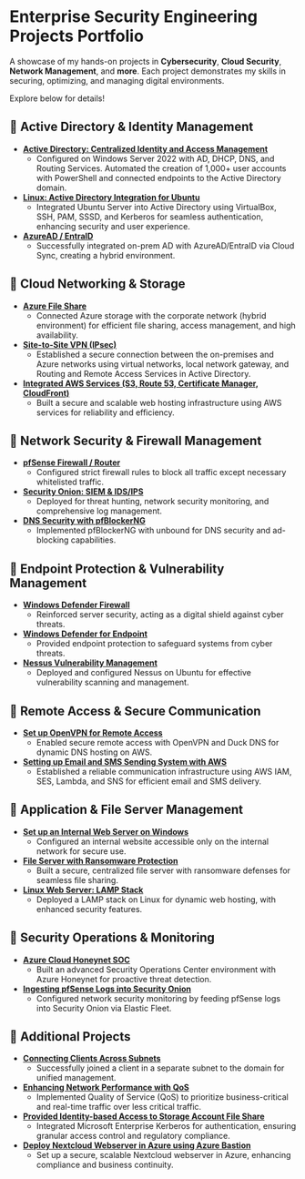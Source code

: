 # Enterprise Security Engineering Projects Portfolio

A showcase of my hands-on projects in **Cybersecurity**, **Cloud Security**, **Network Management**, and **more**. Each project demonstrates my skills in securing, optimizing, and managing digital environments.

Explore below for details!

## 🔗 Active Directory & Identity Management
- **[Active Directory: Centralized Identity and Access Management](https://github.com/rasheedjimoh/ActiveDirectory/)**
  - Configured on Windows Server 2022 with AD, DHCP, DNS, and Routing Services. Automated the creation of 1,000+ user accounts with PowerShell and connected endpoints to the Active Directory domain.
- **[Linux: Active Directory Integration for Ubuntu](https://github.com/rasheedjimoh/UbuntuAD/)**
  - Integrated Ubuntu Server into Active Directory using VirtualBox, SSH, PAM, SSSD, and Kerberos for seamless authentication, enhancing security and user experience.
- **[AzureAD / EntraID](https://github.com/rasheedjimoh/AAD-EntraID/)**
  - Successfully integrated on-prem AD with AzureAD/EntraID via Cloud Sync, creating a hybrid environment.

## 🔗 Cloud Networking & Storage
- **[Azure File Share](https://github.com/rasheedjimoh/AzureFileShare/)**
  - Connected Azure storage with the corporate network (hybrid environment) for efficient file sharing, access management, and high availability.
- **[Site-to-Site VPN (IPsec)](https://github.com/rasheedjimoh/S2SVPN/)**
  - Established a secure connection between the on-premises and Azure networks using virtual networks, local network gateway, and Routing and Remote Access Services in Active Directory.
- **[Integrated AWS Services (S3, Route 53, Certificate Manager, CloudFront)](https://github.com/rasheedjimoh/aws-website/)**
  - Built a secure and scalable web hosting infrastructure using AWS services for reliability and efficiency.

## 🔗 Network Security & Firewall Management
- **[pfSense Firewall / Router](https://github.com/rasheedjimoh/pfsense/)**
  - Configured strict firewall rules to block all traffic except necessary whitelisted traffic.
- **[Security Onion: SIEM & IDS/IPS](https://github.com/rasheedjimoh/securityonion/)**
  - Deployed for threat hunting, network security monitoring, and comprehensive log management.
- **[DNS Security with pfBlockerNG](https://github.com/rasheedjimoh/pfblockerng/)**
  - Implemented pfBlockerNG with unbound for DNS security and ad-blocking capabilities.

## 🔗 Endpoint Protection & Vulnerability Management
- **[Windows Defender Firewall](https://github.com/rasheedjimoh/wf/)**
  - Reinforced server security, acting as a digital shield against cyber threats.
- **[Windows Defender for Endpoint](https://github.com/rasheedjimoh/wd/)**
  - Provided endpoint protection to safeguard systems from cyber threats.
- **[Nessus Vulnerability Management](https://github.com/rasheedjimoh/nessus/)**
  - Deployed and configured Nessus on Ubuntu for effective vulnerability scanning and management.

## 🔗 Remote Access & Secure Communication
- **[Set up OpenVPN for Remote Access](https://github.com/rasheedjimoh/openvpn/)**
  - Enabled secure remote access with OpenVPN and Duck DNS for dynamic DNS hosting on AWS.
- **[Setting up Email and SMS Sending System with AWS](https://github.com/rasheedjimoh/aws-ses/)**
  - Established a reliable communication infrastructure using AWS IAM, SES, Lambda, and SNS for efficient email and SMS delivery.

## 🔗 Application & File Server Management
- **[Set up an Internal Web Server on Windows](https://github.com/rasheedjimoh/iiswebserver/)**
  - Configured an internal website accessible only on the internal network for secure use.
- **[File Server with Ransomware Protection](https://github.com/rasheedjimoh/fileserver/)**
  - Built a secure, centralized file server with ransomware defenses for seamless file sharing.
- **[Linux Web Server: LAMP Stack](https://github.com/rasheedjimoh/lamp/)**
  - Deployed a LAMP stack on Linux for dynamic web hosting, with enhanced security features.

## 🔗 Security Operations & Monitoring
- **[Azure Cloud Honeynet SOC](https://github.com/rasheedjimoh/AzureCloud-SOC/)**
  - Built an advanced Security Operations Center environment with Azure Honeynet for proactive threat detection.
- **[Ingesting pfSense Logs into Security Onion](https://github.com/rasheedjimoh/pfslog2soc/)**
  - Configured network security monitoring by feeding pfSense logs into Security Onion via Elastic Fleet.

## 🔗 Additional Projects
- **[Connecting Clients Across Subnets](https://github.com/rasheedjimoh/domainjoinseperatesubnet/)**
  - Successfully joined a client in a separate subnet to the domain for unified management.
- **[Enhancing Network Performance with QoS](https://github.com/rasheedjimoh/qos/)**
  - Implemented Quality of Service (QoS) to prioritize business-critical and real-time traffic over less critical traffic.
- **[Provided Identity-based Access to Storage Account File Share](https://github.com/rasheedjimoh/iba-storageacct/)**
  - Integrated Microsoft Enterprise Kerberos for authentication, ensuring granular access control and regulatory compliance.
- **[Deploy Nextcloud Webserver in Azure using Azure Bastion](https://github.com/rasheedjimoh/nexcloud/)**
  - Set up a secure, scalable Nextcloud webserver in Azure, enhancing compliance and business continuity.
